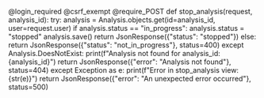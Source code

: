 @login_required
@csrf_exempt
@require_POST
def stop_analysis(request, analysis_id):
    try:
        analysis = Analysis.objects.get(id=analysis_id, user=request.user)
        if analysis.status == "in_progress":
            analysis.status = "stopped"
            analysis.save()
            return JsonResponse({"status": "stopped"})
        else:
            return JsonResponse({"status": "not_in_progress"}, status=400)
    except Analysis.DoesNotExist:
        print(f"Analysis not found for analysis_id: {analysis_id}")
        return JsonResponse({"error": "Analysis not found"}, status=404)
    except Exception as e:
        print(f"Error in stop_analysis view: {str(e)}")
        return JsonResponse({"error": "An unexpected error occurred"}, status=500)